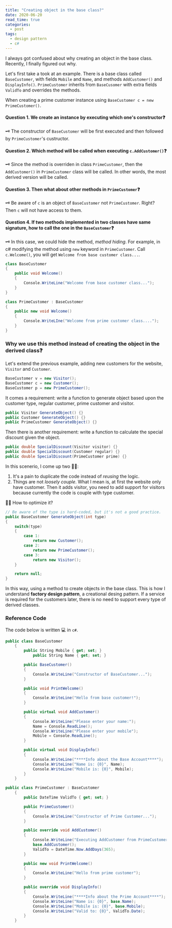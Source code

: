 ```yaml
---
title: "Creating object in the base class?"
date: 2020-06-20
read_time: true
categories:
  - post
tags:
  - design pattern
  - c#
---
```


I always got confused about why creating an object in the base class. Recently, I finally figured out why.

Let's first take a took at an example. There is a base class called `BaseCustomer`, with fields `Mobile` and `Name`, and methods `AddCustomer()` and `DisplayInfo()`. `PrimeCustomer` inherits from `BaseCusomer` with extra fields `ValidTo` and overrides the methods.

When creating a prime customer instance using `BaseCustomer c = new PrimeCustomer()`.

#### Question 1. We create an instance by executing which one's constructor❓

🗝 The constructor of `BaseCustomer` will be first executed and then followed by `PrimeCustomer`'s custructor.

#### Question 2. Which method will be called when executing `c.AddCustomer()`❓

🗝 Since the method is overriden in class `PrimeCustomer`, then the `AddCustomer()` in `PrimeCustomer` class will be called. In other words, the most derived version will be called.

#### Question 3. Then what about other methods in `PrimeCustomer`❓

🗝 Be aware of `c` is an object of `BaseCustomer` not `PrimeCustomer`. Right? Then `c` will not have access to them.

#### Question 4. If two methods implemented in two classes have same signature, how to call the one in the `BaseCustomer`❓

🗝 In this case, we could hide the method, _method hiding_. For example, in c# modifying the method using `new` keyword in `PrimeCustomer`. Call `c.Welcome()`, you will get `Welcome from base customer class...`.

```c#
class BaseCustomer
{
    public void Welcome()
    {
        Console.WriteLine("Welcome from base customer class...");
    }
}

class PrimeCustomer : BaseCustomer
{
    public new void Welcome()
    {
        Console.WriteLIne("Welcome from prime customer class....");
    }
}
```

### Why we use this method instead of creating the object in the derived class❓

Let's extend the previous example, adding new customers for the website, `Visitor` and `Customer`.

```c#
BaseCustomer v = new Visitor();
BaseCustomer c = new Customer();
BaseCustomer p = new PrimeCustomer();
```

It comes a requirement: write a function to generate object based upon the customer type, regular customer, prime customer and visitor.

```c#
public Visitor GenerateObject() {}
public Customer GenerateObject() {}
public PrimeCustomer GenerateObject() {}
```

Then there is another requirement: write a function to calculate the special discount given the object.

```c#
public double SpecialDiscount(Visitor visitor) {}
public double SpecialDiscount(Customer regular) {}
public double SpecialDiscount(PrimeCustomer prime) {}
```

In this scenerio, I come up two 👎🏻:

1. It's a pain to duplicate the code instead of _reusing_ the logic.
2. Things are not _loosely couple_. What I mean is, at first the website only have customer. Then it adds visitor, you need to add support for visitors because currently the code is couple with type customer.

👍🏻 How to optimize it?

```c#
// Be aware of the type is hard-coded, but it's not a good practice.
public BaseCustomer GenerateObject(int type)
{
    switch(type)
    {
        case 1:
            return new Customer();
        case 2:
            return new PrimeCustomer();
        case 3:
            return new Visitor();
    }

    return null;
}
```

In this way, using a method to create objects in the base class. This is how I understand **factory design pattern**, a creational desing pattern. If a service is required for the customers later, there is no need to support every type of derived classes.

### Reference Code

The code below is written 💻 in `c#`.

```c#
public class BaseCustomer
    {
        public String Mobile { get; set; }
            public String Name { get; set; }

        public BaseCustomer()
        {
            Console.WriteLine("Constructor of BaseCustomer...");
        }

        public void PrintWelcome()
        {
            Console.WriteLine("Hello from base customer!");
        }

        public virtual void AddCustomer()
        {
            Console.WriteLine("Please enter your name:");
            Name = Console.ReadLine();
            Console.WriteLine("Please enter your mobile");
            Mobile = Console.ReadLine();
        }

        public virtual void DisplayInfo()
        {
            Console.WriteLine("****Info about the Base Account****");
            Console.WriteLine("Name is: {0}", Name);
            Console.WriteLine("Mobile is: {0}", Mobile);
        }
    }

public class PrimeCustomer : BaseCustomer
    {
        public DateTime ValidTo { get; set; }

        public PrimeCustomer()
        {
            Console.WriteLine("Constructor of Prime Customer...");
        }

        public override void AddCustomer()
        {
            Console.WriteLine("Executing AddCustomer from PrimeCustomer class....");
            base.AddCustomer();
            ValidTo = DateTime.Now.AddDays(365);
        }

        public new void PrintWelcome()
        {
            Console.WriteLine("Hello from prime customer");
        }

        public override void DisplayInfo()
        {
            Console.WriteLine("****Info about the Prime Account****");
            Console.WriteLine("Name is: {0}", base.Name);
            Console.WriteLine("Mobile is: {0}", base.Mobile);
            Console.WriteLine("Valid to: {0}", ValidTo.Date);
        }
    }
```
